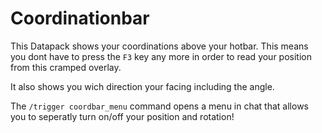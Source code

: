# Coordinationbar

This Datapack shows your coordinations above your hotbar.
This means you dont have to press the `F3` key any more in order to read your position from this cramped overlay.

It also shows you wich direction your facing including the angle.

The `/trigger coordbar_menu` command opens a menu in chat that allows you to seperatly turn on/off your position and rotation!
